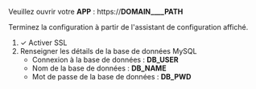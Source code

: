 Veuillez ouvrir votre __APP__ : https://__DOMAIN____PATH__

Terminez la configuration à partir de l'assistant de configuration affiché.

1. ✓ Activer SSL
2. Renseigner les détails de la base de données MySQL
	- Connexion à la base de données : __DB_USER__
	- Nom de la base de données : __DB_NAME__
	- Mot de passe de la base de données : __DB_PWD__